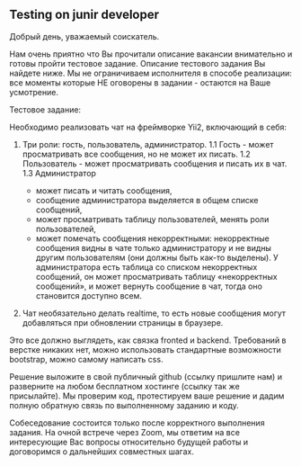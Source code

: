 ## Testing on junir developer

Добрый день, уважаемый соискатель. 

Нам очень приятно что Вы прочитали описание вакансии внимательно и готовы пройти тестовое задание. Описание тестового задания Вы найдете ниже. Мы не ограничиваем исполнителя в способе реализации: все моменты которые НЕ оговорены в задании - остаются на Ваше усмотрение.


Тестовое задание:

Необходимо реализовать чат на фреймворке Yii2, включающий в себя:


 1. Три роли: гость, пользователь, администратор. 
   1.1 Гость - может просматривать все сообщения, но не может их писать.
   1.2 Пользователь - может просматривать сообщения и писать их в чат.
   1.3 Администратор 
	- может писать и читать сообщения, 
	- сообщение администратора выделяется в общем списке сообщений, 
	- может просматривать таблицу пользователей, менять роли пользователей, 
	- может помечать сообщения некорректными: некорректные сообщения видны в чате только администратору и не видны другим пользователям (они должны быть как-то выделены). У администратора есть таблица со списком некорректных сообщений, он может просматривать таблицу «некорректных сообщений», и может вернуть сообщение в чат, тогда оно становится доступно всем.


 2. Чат необязательно делать realtime, то есть новые сообщения могут добавляться при обновлении страницы в браузере.

Это все должно выглядеть, как связка fronted и backend. Требований в верстке никаких нет, можно использовать стандартные возможности bootstrap, можно самому написать css.

Решение выложите в свой публичный github (ссылку пришлите нам) и разверните на любом бесплатном хостинге (ссылку так же присылайте). Мы проверим код, протестируем ваше решение и дадим полную обратную связь по выполненному заданию и коду.

Собеседование состоится только после корректного выполнения задания. На очной встрече через Zoom, мы ответим на все интересующие Вас вопросы относительно будущей работы и договоримся о дальнейших совместных шагах.


